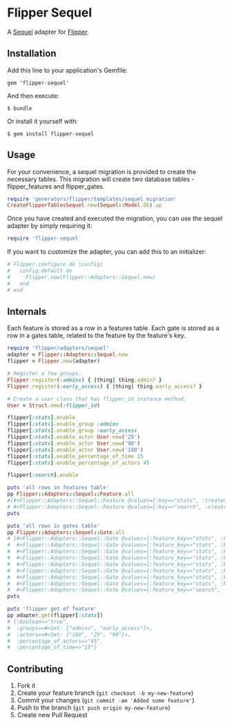 # Flipper Sequel

A [Sequel](https://github.com/jeremyevans/sequel) adapter for [Flipper](https://github.com/jnunemaker/flipper).

## Installation

Add this line to your application's Gemfile:

    gem 'flipper-sequel'

And then execute:

    $ bundle

Or install it yourself with:

    $ gem install flipper-sequel

## Usage

For your convenience, a sequel migration is provided to create the necessary tables. This migration will create two database tables - flipper_features and flipper_gates.

```ruby
require 'generators/flipper/templates/sequel_migration'
CreateFlipperTablesSequel.new(Sequel::Model.db).up
```

Once you have created and executed the migration, you can use the sequel adapter by simply requiring it:

```ruby
require 'flipper-sequel`
```

If you want to customize the adapter, you can add this to an initializer:

```ruby
# Flipper.configure do |config|
#   config.default do
#     Flipper.new(Flipper::Adapters::Sequel.new)
#   end
# end
```

## Internals

Each feature is stored as a row in a features table. Each gate is stored as a row in a gates table, related to the feature by the feature's key.

```ruby
require 'flipper/adapters/sequel'
adapter = Flipper::Adapters::Sequel.new
flipper = Flipper.new(adapter)

# Register a few groups.
Flipper.register(:admins) { |thing| thing.admin? }
Flipper.register(:early_access) { |thing| thing.early_access? }

# Create a user class that has flipper_id instance method.
User = Struct.new(:flipper_id)

flipper[:stats].enable
flipper[:stats].enable_group :admins
flipper[:stats].enable_group :early_access
flipper[:stats].enable_actor User.new('25')
flipper[:stats].enable_actor User.new('90')
flipper[:stats].enable_actor User.new('180')
flipper[:stats].enable_percentage_of_time 15
flipper[:stats].enable_percentage_of_actors 45

flipper[:search].enable

puts 'all rows in features table'
pp Flipper::Adapters::Sequel::Feature.all
#[#<Flipper::Adapters::Sequel::Feature @values={:key=>"stats", :created_at=>2016-11-19 13:57:48 -0500, :updated_at=>2016-11-19 13:57:48 -0500}>,
# #<Flipper::Adapters::Sequel::Feature @values={:key=>"search", :created_at=>2016-11-19 13:57:48 -0500, :updated_at=>2016-11-19 13:57:48 -0500}>]
puts

puts 'all rows in gates table'
pp Flipper::Adapters::Sequel::Gate.all
# [#<Flipper::Adapters::Sequel::Gate @values={:feature_key=>"stats", :key=>"boolean", :value=>"true", :created_at=>2016-11-19 13:57:48 -0500, :updated_at=>2016-11-19 13:57:48 -0500}>,
#  #<Flipper::Adapters::Sequel::Gate @values={:feature_key=>"stats", :key=>"groups", :value=>"admins", :created_at=>2016-11-19 13:57:48 -0500, :updated_at=>2016-11-19 13:57:48 -0500}>,
#  #<Flipper::Adapters::Sequel::Gate @values={:feature_key=>"stats", :key=>"groups", :value=>"early_access", :created_at=>2016-11-19 13:57:48 -0500, :updated_at=>2016-11-19 13:57:48 -0500}>,
#  #<Flipper::Adapters::Sequel::Gate @values={:feature_key=>"stats", :key=>"actors", :value=>"25", :created_at=>2016-11-19 13:57:48 -0500, :updated_at=>2016-11-19 13:57:48 -0500}>,
#  #<Flipper::Adapters::Sequel::Gate @values={:feature_key=>"stats", :key=>"actors", :value=>"90", :created_at=>2016-11-19 13:57:48 -0500, :updated_at=>2016-11-19 13:57:48 -0500}>,
#  #<Flipper::Adapters::Sequel::Gate @values={:feature_key=>"stats", :key=>"actors", :value=>"180", :created_at=>2016-11-19 13:57:48 -0500, :updated_at=>2016-11-19 13:57:48 -0500}>,
#  #<Flipper::Adapters::Sequel::Gate @values={:feature_key=>"stats", :key=>"percentage_of_time", :value=>"15", :created_at=>2016-11-19 13:57:48 -0500, :updated_at=>2016-11-19 13:57:48 -0500}>,
#  #<Flipper::Adapters::Sequel::Gate @values={:feature_key=>"stats", :key=>"percentage_of_actors", :value=>"45", :created_at=>2016-11-19 13:57:48 -0500, :updated_at=>2016-11-19 13:57:48 -0500}>,
#  #<Flipper::Adapters::Sequel::Gate @values={:feature_key=>"search", :key=>"boolean", :value=>"true", :created_at=>2016-11-19 13:57:48 -0500, :updated_at=>2016-11-19 13:57:48 -0500}>]
puts

puts 'flipper get of feature'
pp adapter.get(flipper[:stats])
# {:boolean=>"true",
#  :groups=>#<Set: {"admins", "early_access"}>,
#  :actors=>#<Set: {"180", "25", "90"}>,
#  :percentage_of_actors=>"45",
#  :percentage_of_time=>"15"}
```

## Contributing

1. Fork it
2. Create your feature branch (`git checkout -b my-new-feature`)
3. Commit your changes (`git commit -am 'Added some feature'`)
4. Push to the branch (`git push origin my-new-feature`)
5. Create new Pull Request

